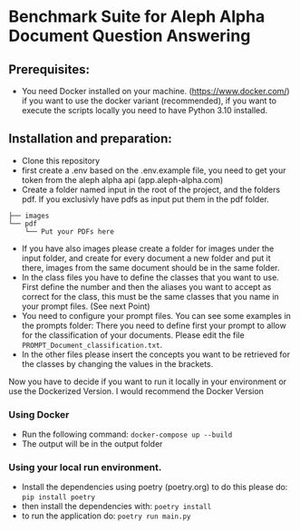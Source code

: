 # Benchmark Suite for Aleph Alpha Document Question Answering

## Prerequisites:
- You need Docker installed on your machine. (https://www.docker.com/) if you want to use the docker variant (recommended), if you want to execute the scripts locally you need to have Python 3.10 installed.


## Installation and preparation:
- Clone this repository
- first create a .env based on the .env.example file, you need to get your token from the aleph alpha api (app.aleph-alpha.com)
- Create a folder named input in the root of the project, and the folders pdf. If you exclusivly have pdfs as input put them in the pdf folder.

```input
├── images
└── pdf
    └── Put your PDFs here
```

- If you have also images please create a folder for images under the input folder, and create for every document a new folder and put it there, images from the same document should be in the same folder.
- In the class files you have to define the classes that you want to use. First define the number and then the aliases you want to accept as correct for the class, this must be the same classes that you name in your prompt files. (See next Point)
- You need to configure your prompt files. You can see some examples in the prompts folder: There you need to define first your prompt to allow for the classification of your documents. Please edit the file `PROMPT_Document_classification.txt`.
- In the other files please insert the concepts you want to be retrieved for the classes by changing the values in the brackets.

Now you have to decide if you want to run it locally in your environment or use the Dockerized Version. I would recommend the Docker Version

### Using Docker
- Run the following command: `docker-compose up --build`
- The output will be in the output folder

### Using your local run environment.
- Install the dependencies using poetry (poetry.org) to do this please do: `pip install poetry`
- then install the dependencies with: `poetry install`
- to run the application do: `poetry run main.py`
